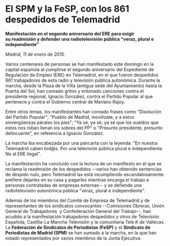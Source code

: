 # El SPM y la FeSP, con los 861 despedidos de Telemadrid

**Manifestación en el segundo aniversario del ERE para exigir su readmisión y defender una radiotelevisión pública "veraz, plural e independiente"**

*Madrid, 11 de enero de 2015.*

Varios centenares de personas se han manifestado este domingo en la capital española al cumplirse el segundo aniversario del Expediente de Regulación de Empleo (ERE) en Telemadrid, en el que fueron despedidos 861 trabajadores de esta radio y televisión pública autonómica. Durante la marcha, desde la Plaza de la Villa (antigua sede del Ayuntamiento) hasta la Puerta del Sol, han coreado gritos y entonado canciones contra el presidente regional, Ignacio González, contra el Partido Popular al que pertenece y contra el Gobierno central de Mariano Rajoy.

Entre otros lemas, los manifestantes han coreado frases como "Disolución del Partido Popular"; "Pueblo de Madrid, movilízate, y a estos sinvergüenzas párales los pies"; "Ya sé, ya sé, ya sé que los sueldos que estos nos roban llenan los sobres del PP" o "Presunto presidente, presunto delincuente", en referencia a Ignacio González.

La marcha iba encabezada por una pancarta con la leyenda: "En nuestra Telemadrid caben tod@s. Por una televisión pública plural e independiente. No al ERE ilegal".

La manifestación ha concluido con la lectura de un manifiesto en el que se reclama la readmisión de los despedidos --varios han obtenido sentencias de despido nulo, pero Telemadrid las está incumpliendo escandalosamente: prefiere dejarles en su casa y pagarles mientras encarga el trabajo a personas contratadas de empresas externas-- y se defiende una radiotelevisión autonómica pública "veraz, plural e independiente".

Además de los miembros del Comité de Empresa de Telemadrid y de representantes de los sindicatos convocantes --Comisiones Obreras, Unión General de Trabajadores  y Confederación General del Trabajo--, han acudido a la manifestación trabajadores despedidos y otros de Televisión Española, Castilla-La Mancha Televisión y la comunitaria Tele K de Vallecas. La **Federación de Sindicatos de Periodistas (FeSP)** y el **Sindicato de Periodistas de Madrid (SPM)** se han sumado a la marcha, en la que han estado representados por varios miembros de la Junta Ejecutiva.
